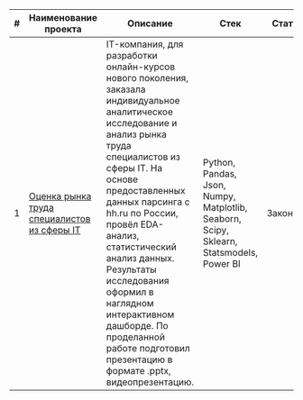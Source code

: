 
| # | Наименование проекта | Описание | Стек | Статус |
| --- | --- | --- | --- | --- |
| 1 | [ Оценка рынка труда специалистов из сферы IT](https://github.com/PanovEN/data-analytics-Academy/tree/56996193cf2b91c623dfe7073f8326bb07928004/%D0%9E%D1%86%D0%B5%D0%BD%D0%BA%D0%B0%20%D1%80%D1%8B%D0%BD%D0%BA%D0%B0%20%D1%82%D1%80%D1%83%D0%B4%D0%B0%20%D1%81%D0%BF%D0%B5%D1%86%D0%B8%D0%B0%D0%BB%D0%B8%D1%81%D1%82%D0%BE%D0%B2%20%D0%B8%D0%B7%20%D1%81%D1%84%D0%B5%D1%80%D1%8B%20IT) | IT-компания, для разработки онлайн-курсов нового поколения, заказала индивидуальное аналитическое исследование и анализ рынка труда специалистов из сферы IT. На основе предоставленных данных парсинга с hh.ru по России, провёл EDA-анализ, статистический анализ данных. Результаты исследования оформил в наглядном интерактивном дашборде. По проделанной работе подготовил презентацию в формате .pptx, видеопрезентацию. | Python, Pandas, Json, Numpy, Matplotlib, Seaborn, Scipy, Sklearn, Statsmodels, Power BI | Закончен |